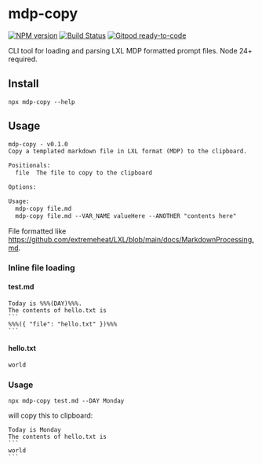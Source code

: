 # mdp-copy
[![NPM version](https://img.shields.io/npm/v/mdp-copy.svg)](http://npmjs.com/package/mdp-copy)
[![Build Status](https://github.com/extremeheat/mdp-copy/actions/workflows/ci.yml/badge.svg)](https://github.com/extremeheat/mdp-copy/actions/workflows/)
[![Gitpod ready-to-code](https://img.shields.io/badge/Gitpod-ready--to--code-blue?logo=gitpod)](https://gitpod.io/#https://github.com/extremeheat/mdp-copy)

CLI tool for loading and parsing LXL MDP formatted prompt files. Node 24+ required.

## Install
```
npx mdp-copy --help
```

## Usage

```html
mdp-copy - v0.1.0
Copy a templated markdown file in LXL format (MDP) to the clipboard.

Positionals:
  file  The file to copy to the clipboard

Options:

Usage:
  mdp-copy file.md
  mdp-copy file.md --VAR_NAME valueHere --ANOTHER "contents here"
```

File formatted like https://github.com/extremeheat/LXL/blob/main/docs/MarkdownProcessing.md.

### Inline file loading

#### test.md
````
Today is %%%(DAY)%%%.
The contents of hello.txt is
```
%%%({ "file": "hello.txt" })%%%
```
````

#### hello.txt
```
world
```

### Usage

```
npx mdp-copy test.md --DAY Monday
```

will copy this to clipboard:
````
Today is Monday
The contents of hello.txt is
```
world
```
````